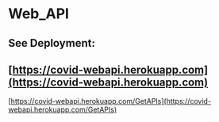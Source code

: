 # Web_API

## See Deployment:

[https://covid-webapi.herokuapp.com](https://covid-webapi.herokuapp.com)
----

[https://covid-webapi.herokuapp.com/GetAPIs](https://covid-webapi.herokuapp.com/GetAPIs)
